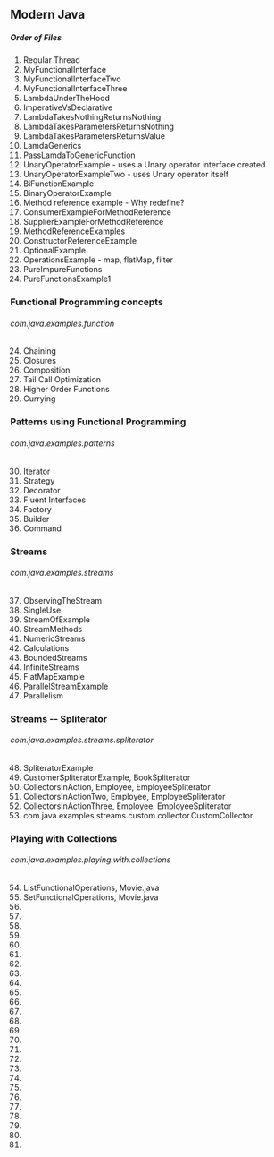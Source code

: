 ## Modern Java

##### Order of Files

1. Regular Thread
2. MyFunctionalInterface
3. MyFunctionalInterfaceTwo
4. MyFunctionalInterfaceThree
5. LambdaUnderTheHood
6. ImperativeVsDeclarative
7. LambdaTakesNothingReturnsNothing
8. LambdaTakesParametersReturnsNothing
9. LambdaTakesParametersReturnsValue
10. LamdaGenerics
11. PassLamdaToGenericFunction
12. UnaryOperatorExample - uses a Unary operator interface created
13. UnaryOperatorExampleTwo - uses Unary operator itself
14. BiFunctionExample
15. BinaryOperatorExample
16. Method reference example - Why redefine? 
17. ConsumerExampleForMethodReference
18. SupplierExampleForMethodReference
19. MethodReferenceExamples
20. ConstructorReferenceExample
21. OptionalExample
21. OperationsExample - map, flatMap, filter
22. PureImpureFunctions
23. PureFunctionsExample1

### Functional Programming concepts 
###### com.java.examples.function 

24. Chaining
25. Closures
26. Composition
27. Tail Call Optimization
28. Higher Order Functions
29. Currying

### Patterns using Functional Programming 
###### com.java.examples.patterns 

30. Iterator 
31. Strategy
32. Decorator
33. Fluent Interfaces
34. Factory
35. Builder
36. Command

### Streams 
###### com.java.examples.streams

37. ObservingTheStream
38. SingleUse
39. StreamOfExample
40. StreamMethods
41. NumericStreams
42. Calculations
43. BoundedStreams
44. InfiniteStreams
45. FlatMapExample
46. ParallelStreamExample
47. Parallelism

### Streams -- Spliterator 
###### com.java.examples.streams.spliterator

48. SpliteratorExample
49. CustomerSpliteratorExample, BookSpliterator
50. CollectorsInAction, Employee, EmployeeSpliterator
51. CollectorsInActionTwo, Employee, EmployeeSpliterator
52. CollectorsInActionThree, Employee, EmployeeSpliterator
53. com.java.examples.streams.custom.collector.CustomCollector

### Playing with Collections 
###### com.java.examples.playing.with.collections

54. ListFunctionalOperations, Movie.java
55. SetFunctionalOperations, Movie.java
56.
57. 
58.
59.
60.
61.
62.
63.
64.
65.
66.
67.
68.
69.
70.
71.
72.
73.
74.
75.
76.
77.
78.
79.
80.
81.





